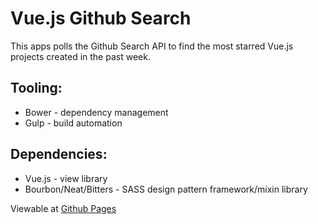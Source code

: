 # Vue.js Github Search #

This apps polls the Github Search API to find the most starred Vue.js projects created in the past week.

## Tooling: ##

* Bower - dependency management
* Gulp - build automation

## Dependencies: ##

* Vue.js - view library
* Bourbon/Neat/Bitters - SASS design pattern framework/mixin library

Viewable at [Github Pages](http://olivermichaelsmith.co.uk/Vue-Github-Search/dist/)
